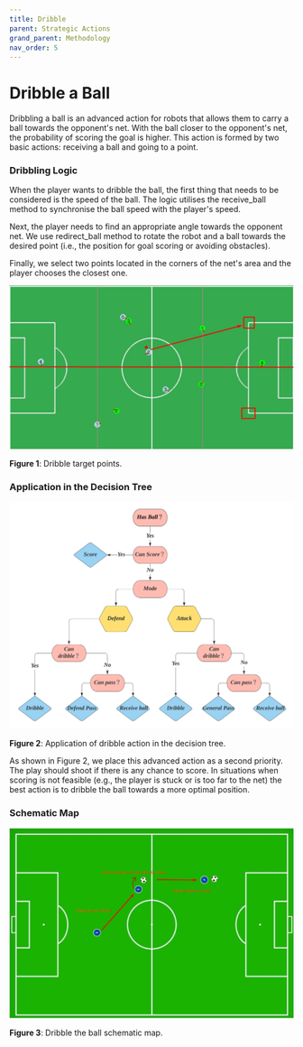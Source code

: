 ```yaml
---
title: Dribble
parent: Strategic Actions
grand_parent: Methodology
nav_order: 5
---
```



# Dribble a Ball

Dribbling a ball is an advanced action for robots that allows them to carry a ball towards the opponent's net. 
With the ball closer to the opponent's net, the probability of scoring the goal is higher.
This action is formed by two basic actions: receiving a ball and going to a point. 

### Dribbling Logic

When the player wants to dribble the ball, the first thing that needs to be considered is the speed of the ball. The logic utilises the receive_ball method to synchronise the ball speed with the player's speed.

Next, the player needs to find an appropriate angle towards the opponent net. We use redirect_ball method to rotate the robot and a ball towards the desired point (i.e., the position for goal scoring or avoiding obstacles).

Finally, we select two points located in the corners of the net's area and the player chooses the closest one.

<p align="center">
   <img src="../../Images/dribble_ball_goal_points.png" />
</p>

__Figure 1__: Dribble target points.

### Application in the Decision Tree
<p align="center">
  <img src="../../Images/Decision_Tree_1.svg" />
</p>

__Figure 2__: Application of dribble action in the decision tree.

As shown in Figure 2, we place this advanced action as a second priority. The play should shoot if there is any chance to score. In situations when scoring is not feasible (e.g., the player is stuck or is too far to the net) the best action is to dribble the ball towards a more optimal position.

### Schematic Map

<p align="center">
  <img src="../../Images/dribble_ball_schematic_map.jpg" />
</p>

__Figure 3__: Dribble the ball schematic map.
